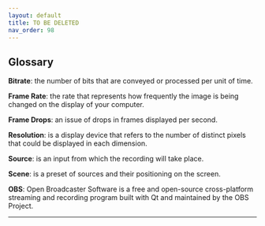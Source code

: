 ```yaml
---
layout: default
title: TO BE DELETED
nav_order: 98
---
```


## Glossary



**Bitrate**: the number of bits that are conveyed or processed per unit of time.
 
**Frame Rate**: the rate that represents how frequently the image is being changed on the display of your computer.

**Frame Drops**: an issue of drops in frames displayed per second.

**Resolution**:  is a display device that refers to the number of distinct pixels that could be displayed in each dimension. 

**Source**: is an input from which the recording will take place.

**Scene**:  is a preset of sources and their positioning on the screen.

**OBS**: Open Broadcaster Software is a free and open-source cross-platform streaming and recording program built with Qt and maintained by the OBS Project.

---

